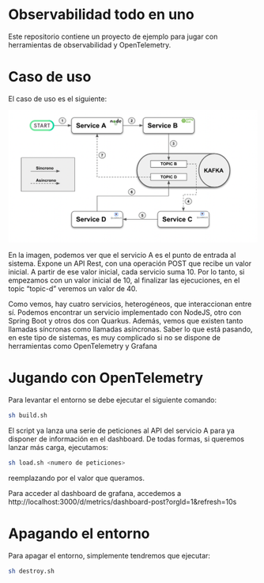 # Observabilidad todo en uno
Este repositorio contiene un proyecto de ejemplo para jugar con herramientas de observabilidad y OpenTelemetry.



# Caso de uso

El caso de uso es el siguiente:

![caso_de_uso](doc/pictures/caso_de_uso.png)

En la imagen, podemos ver que el servicio A es el punto de entrada al sistema. Expone un API Rest, con una operación POST que recibe un valor inicial. A partir de ese valor inicial, cada servicio suma 10. Por lo tanto, si empezamos con un valor inicial de 10, al finalizar las ejecuciones, en el topic “topic-d” veremos un valor de 40.

Como vemos, hay cuatro servicios, heterogéneos, que interaccionan entre sí. Podemos encontrar un servicio implementado con NodeJS, otro con Spring Boot y otros dos con Quarkus. Además, vemos que existen tanto llamadas síncronas como llamadas asíncronas. Saber lo que está pasando, en este tipo de sistemas, es muy complicado 
si no se dispone de herramientas como OpenTelemetry y Grafana



# Jugando con OpenTelemetry

Para levantar el entorno se debe ejecutar el siguiente comando:

```bash
sh build.sh
```

El script ya lanza una serie de peticiones al API del servicio A para ya disponer de información en el dashboard. De todas formas, si queremos lanzar más carga, ejecutamos:

```bash
sh load.sh <numero de peticiones>
```

reemplazando <numero de peticiones> por el valor que queramos. 

Para acceder al dashboard de grafana, accedemos a http://localhost:3000/d/metrics/dashboard-post?orgId=1&refresh=10s



# Apagando el entorno

Para apagar el entorno, simplemente tendremos que ejecutar:

```bash
sh destroy.sh
```



